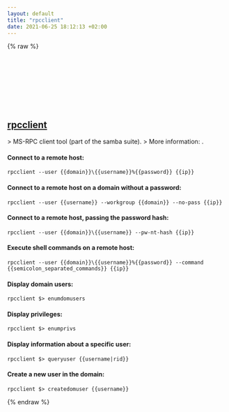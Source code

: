 ```yaml
---
layout: default
title: "rpcclient"
date: 2021-06-25 18:12:13 +02:00
---
```

{% raw %}
<h2 id="rpcclient">
  <a href="/en/linux/rpcclient.html">rpcclient</a> <a href="#rpcclient"><svg class="icon">
    <use href="/assets/images/unicode_sprite.svg#link" />
  </svg></a>
</h2>
> MS-RPC client tool (part of the samba suite).
> More information: <https://www.samba.org/samba/docs/current/man-html/rpcclient.1.html>.

#### Connect to a remote host:
```shell
rpcclient --user {{domain}}\{{username}}%{{password}} {{ip}}
```
#### Connect to a remote host on a domain without a password:
```shell
rpcclient --user {{username}} --workgroup {{domain}} --no-pass {{ip}}
```
#### Connect to a remote host, passing the password hash:
```shell
rpcclient --user {{domain}}\{{username}} --pw-nt-hash {{ip}}
```
#### Execute shell commands on a remote host:
```shell
rpcclient --user {{domain}}\{{username}}%{{password}} --command {{semicolon_separated_commands}} {{ip}}
```
#### Display domain users:
```shell
rpcclient $> enumdomusers
```
#### Display privileges:
```shell
rpcclient $> enumprivs
```
#### Display information about a specific user:
```shell
rpcclient $> queryuser {{username|rid}}
```
#### Create a new user in the domain:
```shell
rpcclient $> createdomuser {{username}}
```
{% endraw %}